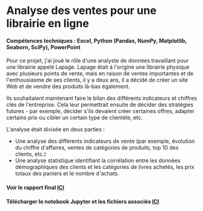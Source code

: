# Analyse des ventes pour une librairie en ligne
#### Compétences techniques : Excel, Python (Pandas, NumPy, Matplotlib, Seaborn, SciPy), PowerPoint

Pour ce projet, j'ai joué le rôle d'une analyste de données travaillant pour une librairie appelé Lapage. Lapage était à l'origine une librairie physique avec plusieurs points de vente, mais en raison de ventes importantes et de l'enthousiasme de ses clients, il y a deux ans, il a décidé de créer un site Web et de vendre des produits là-bas également.

Ils souhaitaient maintenant faire le bilan des différents indicateurs et chiffres clés de l'entreprise. Cela leur permettrait ensuite de décider des stratégies futures - par exemple, décider s'ils devaient créer certaines offres, adapter certains prix ou cibler un certain type de clientèle, etc.

L'analyse était divisée en deux parties :
- Une analyse des différents indicateurs de vente (par exemple, évolution du chiffre d'affaires, ventes de catégories de produits, top 10 des clients, etc.)
- Une analyse statistique identifiant la corrélation entre les données démographiques des clients et les catégories de livres achetés, les prix totaux des paniers et le nombre d'achats.

#### Voir le rapport final [ICI](https://flossytoo.github.io/portfolio-france/projet_6/librairie.pdf)

#### Télécharger le notebook Jupyter et les fichiers associés [ICI](https://flossytoo.github.io/portfolio-france/projet_6/Jupyter.zip)
